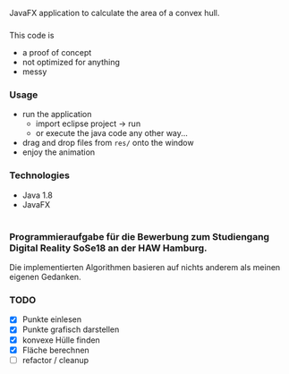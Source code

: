 JavaFX application to calculate the area of a convex hull.

###
This code is
- a proof of concept
- not optimized for anything
- messy

### Usage
- run the application
  - import eclipse project -> run
  - or execute the java code any other way...
- drag and drop files from `res/` onto the window
- enjoy the animation

### Technologies
- Java 1.8
- JavaFX

#
### Programmieraufgabe für die Bewerbung zum Studiengang Digital Reality SoSe18 an der HAW Hamburg.

Die implementierten Algorithmen basieren auf nichts anderem als meinen eigenen Gedanken.

### TODO
- [x] Punkte einlesen
- [x] Punkte grafisch darstellen
- [x] konvexe Hülle finden
- [x] Fläche berechnen
- [ ] refactor / cleanup
